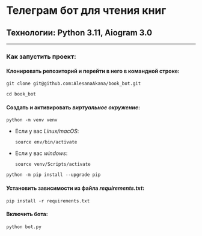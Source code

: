 # Телеграм бот для чтения книг

## Технологии: Python 3.11, Aiogram 3.0
_______________
### Как запустить проект:

#### Клонировать репозиторий и перейти в него в командной строке:

```
git clone git@github.com:AlesanaAkana/book_bot.git
```

```
cd book_bot
```

#### Cоздать и активировать _виртуальное окружение_:

```
python -m venv venv
```

-   Если у вас _Linux/macOS_:

    ```
    source env/bin/activate
    ```

-   Если у вас _windows_:

    ```
    source venv/Scripts/activate
    ```


```
python -m pip install --upgrade pip
```

#### Установить зависимости из файла _requirements.txt_:

```
pip install -r requirements.txt
```

#### Включить бота:

```
python bot.py
```
